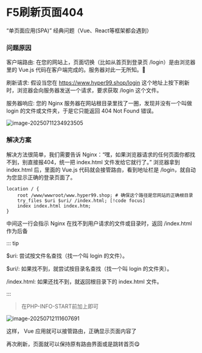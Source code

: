 # F5刷新页面404

“单页面应用(SPA)” 经典问题（Vue、React等框架都会遇到）

### 问题原因

客户端路由: 在您的网站上，页面切换（比如从首页到登录页 /login）是由浏览器里的 Vue.js 代码在客户端完成的。服务器对此一无所知。🧐

刷新请求: 假设当您在 https://www.hyper99.shop/login 这个地址上按下刷新时，浏览器会向服务器发送一个请求，要求获取 /login 这个文件。

服务器响应: 您的 Nginx 服务器在网站根目录里找了一圈，发现并没有一个叫做 login 的文件或文件夹，于是它只能返回 404 Not Found 错误。

![image-20250711234923505](https://yhyper.dpdns.org/photostore/2025/07/image-20250711234923505.png)

### 解决方案

解决方法很简单，我们需要告诉 Nginx：“嘿，如果浏览器请求的任何页面你都找不到，别直接报404，统一把 index.html 文件发给它就行了。” 浏览器拿到 index.html 后，里面的 Vue.js 代码就会接管路由，看到地址栏是 /login，就自动为您显示正确的登录页面了。

```
location / {
    root /www/wwwroot/www.hyper99.shop; # 确保这个路径是您网站的正确根目录
    try_files $uri $uri/ /index.html; [!code focus]
    index index.html index.htm;
}
```

中间这一行会指示 Nginx 在找不到用户请求的文件或目录时，返回 /index.html 作为后备

::: tip

$uri: 尝试按文件名查找（找一个叫 login 的文件）。

$uri/: 如果找不到，就尝试按目录名查找（找一个叫 login 的文件夹）。

/index.html: 如果还找不到，就返回根目录下的 index.html 文件。

:::

> 在PHP-INFO-START前加上即可

![image-20250712111607691](https://yhyper.dpdns.org/photostore/2025/07/image-20250712111607691.png)

这样， Vue 应用就可以接管路由，正确显示页面内容了

再次刷新，页面就可以保持原有路由界面或是跳转首页😋